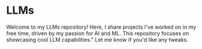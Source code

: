# LLMs

Welcome to my LLMs repository! Here, I share projects I've worked on in my free time, driven by my passion for AI and ML. This repository focuses on showcasing cool LLM capabilities."
Let me know if you'd like any tweaks.
